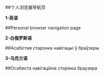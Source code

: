 ##个人浏览器导航页

**1-英语**

##Personal browser navigation page

**2-白俄罗斯语**

##Асабістая старонка навігацыі ў браўзеры

**3-乌克兰语**

##Особиста навігаційна сторінка браузера
